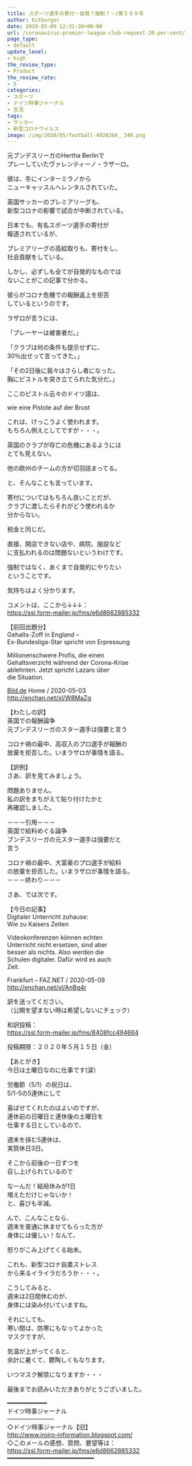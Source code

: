 ```yaml
---
title: スポーツ選手の寄付－自発？強制？－/第５９９号
author: bitburger
date: 2020-05-09 12:31:20+00:00
url: /coronavirus-premier-league-club-request-30-per-cent/
page_type:
- default
update_level:
- high
the_review_type:
- Product
the_review_rate:
- 5
categories:
- スポーツ
- ドイツ時事ジャーナル
- 生活
tags:
- サッカー
- 新型コロナウイルス
image: /img/2020/05/football-4928264__340.png
---
```

元ブンデスリーガのHertha Berlinで  
プレーしていたヴァレンティーノ・ラザーロ。  
  
彼は、冬にインターミラノから  
ニューキャッスルへレンタルされていた。  
  
英国サッカーのプレミアリーグも、  
新型コロナの影響で試合が中断されている。  
  
日本でも、有名スポーツ選手の寄付が  
報道されているが、  
  
プレミアリーグの高給取りも、寄付をし、  
社会貢献をしている。  
  
しかし、必ずしも全てが自発的なものでは  
ないことがこの記事で分かる。  
  
彼らがコロナ危機での報酬返上を拒否  
しているというのです。  
  
ラザロが言うには、  
  
「プレーヤーは被害者だ。」  
  
「クラブは何の条件も提示せずに、  
30％出せって言ってきた。」  
  
「その2日後に我々はさらし者になった。  
胸にピストルを突き立てられた気分だ。」  
  
ここのピストル云々のドイツ語は、  
  
wie eine Pistole auf der Brust  
  
これは、けっこうよく使われます。  
もちろん例えとしてですが・・・。  
  
  
英国のクラブが存亡の危機にあるようには  
とても見えない。  
  
他の欧州のチームの方が切羽詰まってる。  
  
と、そんなことも言っています。  
  
  
寄付についてはもちろん良いことだが、  
クラブに渡したらそれがどう使われるか  
分からない。  
  
税金と同じだ。  
  
直接、開店できない店や、病院、施設など  
に支払われるのは問題ないというわけです。  
  
強制ではなく、あくまで自発的にやりたい  
ということです。  
  
気持ちはよく分かります。  
  
  
コメントは、ここから↓↓↓：  
<a rel="nofollow noopener" href="https://ssl.form-mailer.jp/fms/e6d8662885332" target="_blank">https://ssl.form-mailer.jp/fms/e6d8662885332</a>  
  
【前回出題分】  
Gehalts-Zoff in England &#8211;  
Ex-Bundesliga-Star spricht von Erpressung  
  
Millionenschwere Profis, die einen  
Gehaltsverzicht während der Corona-Krise  
ablehnten. Jetzt spricht Lazaro über  
die Situation.  
  
<a rel="nofollow noopener" href="http://bild.de/" target="_blank">Bild.de</a> Home / 2020-05-03  
<a rel="nofollow noopener" href="http://enchan.net/xl/W8MaZg" target="_blank">http://enchan.net/xl/W8MaZg</a>  
  
  
【わたしの訳】  
英国での報酬論争  
元ブンデスリーガのスター選手は強要と言う  
  
コロナ禍の最中、高収入のプロ選手が報酬の  
放棄を拒否した。いまラザロが事情を語る。  
  
  
【訳例】  
さあ、訳を見てみましょう。  
  
問題ありません。  
私の訳をまちがえて貼り付けたかと  
再確認しました。

－－－引用－－－  
英国で給料めぐる論争  
ブンデスリーガの元スター選手は強要だと  
言う

コロナ禍の最中、大富豪のプロ選手が給料  
の放棄を拒否した。いまラザロが事情を語る。  
－－－終わり－－－

さあ、では次です。  
  
【今日の記事】  
Digitaler Unterricht zuhause:  
Wie zu Kaisers Zeiten  
  
Videokonferenzen können echten  
Unterricht nicht ersetzen, sind aber  
besser als nichts. Also werden die  
Schulen digitaler. Dafür wird es auch  
Zeit.  
  
Frankfurt &#8211; FAZ.NET / 2020-05-09  
<a rel="nofollow noopener" href="http://enchan.net/xl/AnBg4r" target="_blank">http://enchan.net/xl/AnBg4r</a>  
  
訳を送ってください。  
（公開を望まない時は希望しないにチェック）  
  
和訳投稿：  
 <a rel="nofollow noopener" href="https://ssl.form-mailer.jp/fms/8408fcc494664" target="_blank">https://ssl.form-mailer.jp/fms/8408fcc494664</a>  
  
投稿期限：２０２０年５月１５日（金）  
  
  
【あとがき】  
今日は土曜日なのに仕事です(涙）  
  
労働節（5/1）の祝日は、  
5/1-5の5連休にして  
  
喜ばせてくれたのはよいのですが、  
連休前の日曜日と連休後の土曜日を  
仕事する日としているので、  
  
週末を挟む5連休は、  
実質休日3日。  
  
そこから前後の一日ずつを  
召し上げられているので  
  
なーんだ！結局休みが1日  
増えただけじゃないか！  
と、喜びも半減。  
  
んで、こんなことなら、  
週末を普通に休ませてもらった方が  
身体には優しい！なんて、  
  
怒りがこみ上げてくる始末。  
  
これも、新型コロナ自粛ストレス  
から来るイライラだろうか・・・。  
  
こうしてみると、  
週末は2日間休むのが、  
身体には染み付いていますね。  
  
それにしても、  
寒い間は、防寒にもなってよかった  
マスクですが、  
  
気温が上がってくると、  
余計に暑くて、鬱陶しくもなります。  
  
いつマスク解禁になりますか・・・  
  
  
最後までお読みいただきありがとうございました。  
  
━━━━━━━━━━━  
ドイツ時事ジャーナル  
───────────  
◇ドイツ時事ジャーナル【旧】  
<a rel="nofollow noopener" href="http://www.iroiro-information.blogspot.com/" target="_blank">http://www.iroiro-information.blogspot.com/</a>  
◇このメールの感想、質問、要望等は：  
<a rel="nofollow noopener" href="https://ssl.form-mailer.jp/fms/e6d8662885332" target="_blank">https://ssl.form-mailer.jp/fms/e6d8662885332</a>  
━━━━━━━━━━━━━━━━━━━━━━━━